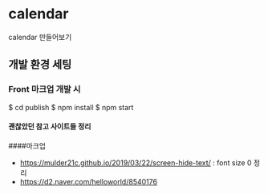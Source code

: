 # calendar
calendar 만들어보기

## 개발 환경 세팅 

### Front 마크업 개발 시 
$ cd publish
$ npm install
$ npm start


#### 괜찮았던 참고 사이트들 정리 
####마크업
- https://mulder21c.github.io/2019/03/22/screen-hide-text/ : font size 0 정리
- https://d2.naver.com/helloworld/8540176